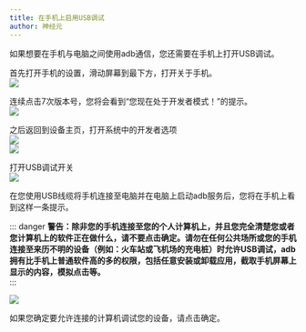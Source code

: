 ```yaml
---
title: 在手机上启用USB调试
author: 神经元
---
```

如果想要在手机与电脑之间使用adb通信，您还需要在手机上打开USB调试。

首先打开手机的设置，滑动屏幕到最下方，打开关于手机。  
![](~./5.jpg)

连续点击7次版本号，您将会看到“您现在处于开发者模式！”的提示。  
![](~./1.jpg)

之后返回到设备主页，打开系统中的开发者选项  
![](~./6.jpg)  
![](~./2.jpg)

打开USB调试开关  
![](~./3.jpg)

在您使用USB线缆将手机连接至电脑并在电脑上启动adb服务后，您将在手机上看到这样一条提示。 

::: danger
**警告：除非您的手机连接至您的个人计算机上，并且您完全清楚您或者您计算机上的软件正在做什么，请不要点击确定。请勿在任何公共场所或您的手机连接至来历不明的设备（例如：火车站或飞机场的充电桩）时允许USB调试，adb拥有比手机上普通软件高的多的权限，包括任意安装或卸载应用，截取手机屏幕上显示的内容，模拟点击等。**  
:::

![](~./4.png)  

如果您确定要允许连接的计算机调试您的设备，请点击确定。